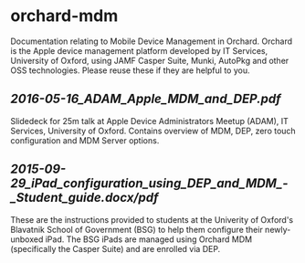 # orchard-mdm
Documentation relating to Mobile Device Management in Orchard. Orchard is the Apple device management platform developed by IT Services, University of Oxford, using JAMF Casper Suite, Munki, AutoPkg and other OSS technologies. Please reuse these if they are helpful to you.

## *2016-05-16_ADAM_Apple_MDM_and_DEP.pdf*

Slidedeck for 25m talk at Apple Device Administrators Meetup (ADAM), IT Services, University of Oxford. Contains overview of MDM, DEP, zero touch configuration and MDM Server options.

## *2015-09-29_iPad_configuration_using_DEP_and_MDM_-_Student_guide.docx/pdf*

These are the instructions provided to students at the Univerity of Oxford's Blavatnik School of Government (BSG) to help them configure their newly-unboxed iPad. The BSG iPads are managed using Orchard MDM (specifically the Casper Suite) and are enrolled via DEP.
